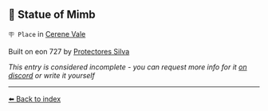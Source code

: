 ## 🗽 Statue of Mimb

`🪧 Place` in [Cerene Vale](../refs/cerene_vale.md)

Built on eon 727 by [Protectores Silva](../refs/protectores_silva.md)

_This entry is considered incomplete - you can request more info for it [on discord](<https://discord.com/channels/562910943848169472/1173922660489633802>) or write it yourself_


----------
[⬅️ Back to index](/index.md#25b0_s)
